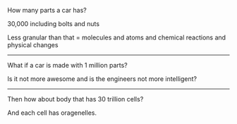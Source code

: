 How many parts a car has?

30,000 including bolts and nuts

Less granular than that = molecules and atoms and chemical reactions and physical changes

---

What if a car is made with 1 million parts?

Is it not more awesome and is the engineers not more intelligent?

---

Then how about body that has 30 trillion cells?

And each cell has oragenelles.
